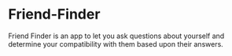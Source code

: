 # Friend-Finder
Friend Finder is an app to let you ask questions about yourself and determine your compatibility with them based upon their answers.
